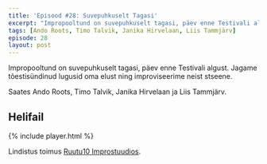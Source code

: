 ```yaml
---
title: 'Episood #28: Suvepuhkuselt Tagasi'
excerpt: "Impropooltund on suvepuhkuselt tagasi, päev enne Testivali algust. Jagame tõestisündinud lugusid oma elust ning improviseerime neist stseene. Saates Ando Roots, Timo Talvik, Janika Hirvelaan ja Liis Tammjärv."
tags: [Ando Roots, Timo Talvik, Janika Hirvelaan, Liis Tammjärv]
episode: 28
layout: post
---
```


Impropooltund on suvepuhkuselt tagasi, päev enne Testivali algust. Jagame tõestisündinud lugusid oma elust ning improviseerime neist stseene.

Saates Ando Roots, Timo Talvik, Janika Hirvelaan ja Liis Tammjärv.

## Helifail

{% include player.html %}

Lindistus toimus [Ruutu10 Improstuudios](http://ruutu10.ee/).